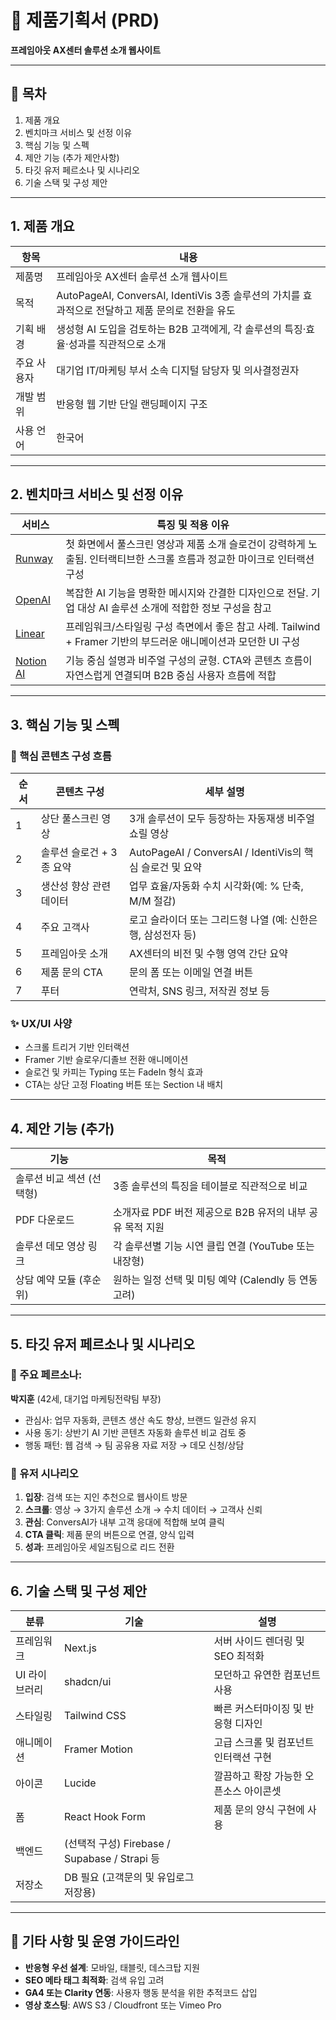 # 📄 제품기획서 (PRD)  
**프레임아웃 AX센터 솔루션 소개 웹사이트**

---

## 📑 목차
1. 제품 개요  
2. 벤치마크 서비스 및 선정 이유  
3. 핵심 기능 및 스펙  
4. 제안 기능 (추가 제안사항)  
5. 타깃 유저 페르소나 및 시나리오  
6. 기술 스택 및 구성 제안

---

## 1. 제품 개요

| 항목 | 내용 |
|------|------|
| 제품명 | 프레임아웃 AX센터 솔루션 소개 웹사이트 |
| 목적 | AutoPageAI, ConversAI, IdentiVis 3종 솔루션의 가치를 효과적으로 전달하고 제품 문의로 전환을 유도 |
| 기획 배경 | 생성형 AI 도입을 검토하는 B2B 고객에게, 각 솔루션의 특징·효율·성과를 직관적으로 소개 |
| 주요 사용자 | 대기업 IT/마케팅 부서 소속 디지털 담당자 및 의사결정권자 |
| 개발 범위 | 반응형 웹 기반 단일 랜딩페이지 구조 |
| 사용 언어 | 한국어 |

---

## 2. 벤치마크 서비스 및 선정 이유

| 서비스 | 특징 및 적용 이유 |
|--------|------------------|
| [Runway](https://runwayml.com) | 첫 화면에서 풀스크린 영상과 제품 소개 슬로건이 강력하게 노출됨. 인터랙티브한 스크롤 흐름과 정교한 마이크로 인터랙션 구성 |
| [OpenAI](https://openai.com) | 복잡한 AI 기능을 명확한 메시지와 간결한 디자인으로 전달. 기업 대상 AI 솔루션 소개에 적합한 정보 구성을 참고 |
| [Linear](https://linear.app) | 프레임워크/스타일링 구성 측면에서 좋은 참고 사례. Tailwind + Framer 기반의 부드러운 애니메이션과 모던한 UI 구성 |
| [Notion AI](https://www.notion.so/product/ai) | 기능 중심 설명과 비주얼 구성의 균형. CTA와 콘텐츠 흐름이 자연스럽게 연결되며 B2B 중심 사용자 흐름에 적합 |

---

## 3. 핵심 기능 및 스펙

### 🧩 핵심 콘텐츠 구성 흐름

| 순서 | 콘텐츠 구성 | 세부 설명 |
|------|-------------|-----------|
| 1 | 상단 풀스크린 영상 | 3개 솔루션이 모두 등장하는 자동재생 비주얼 쇼릴 영상 |
| 2 | 솔루션 슬로건 + 3종 요약 | AutoPageAI / ConversAI / IdentiVis의 핵심 슬로건 및 요약 |
| 3 | 생산성 향상 관련 데이터 | 업무 효율/자동화 수치 시각화(예: % 단축, M/M 절감) |
| 4 | 주요 고객사 | 로고 슬라이더 또는 그리드형 나열 (예: 신한은행, 삼성전자 등) |
| 5 | 프레임아웃 소개 | AX센터의 비전 및 수행 영역 간단 요약 |
| 6 | 제품 문의 CTA | 문의 폼 또는 이메일 연결 버튼 |
| 7 | 푸터 | 연락처, SNS 링크, 저작권 정보 등 |

### ✨ UX/UI 사양

- 스크롤 트리거 기반 인터랙션
- Framer 기반 슬로우/디졸브 전환 애니메이션
- 슬로건 및 카피는 Typing 또는 FadeIn 형식 효과
- CTA는 상단 고정 Floating 버튼 또는 Section 내 배치

---

## 4. 제안 기능 (추가)

| 기능 | 목적 |
|------|------|
| 솔루션 비교 섹션 (선택형) | 3종 솔루션의 특징을 테이블로 직관적으로 비교 |
| PDF 다운로드 | 소개자료 PDF 버전 제공으로 B2B 유저의 내부 공유 목적 지원 |
| 솔루션 데모 영상 링크 | 각 솔루션별 기능 시연 클립 연결 (YouTube 또는 내장형) |
| 상담 예약 모듈 (후순위) | 원하는 일정 선택 및 미팅 예약 (Calendly 등 연동 고려) |

---

## 5. 타깃 유저 페르소나 및 시나리오

### 🎯 주요 페르소나:  
**박지훈** (42세, 대기업 마케팅전략팀 부장)  
- 관심사: 업무 자동화, 콘텐츠 생산 속도 향상, 브랜드 일관성 유지  
- 사용 동기: 상반기 AI 기반 콘텐츠 자동화 솔루션 비교 검토 중  
- 행동 패턴: 웹 검색 → 팀 공유용 자료 저장 → 데모 신청/상담

### 🔁 유저 시나리오

1. **입장**: 검색 또는 지인 추천으로 웹사이트 방문  
2. **스크롤**: 영상 → 3가지 솔루션 소개 → 수치 데이터 → 고객사 신뢰  
3. **관심**: ConversAI가 내부 고객 응대에 적합해 보여 클릭  
4. **CTA 클릭**: 제품 문의 버튼으로 연결, 양식 입력  
5. **성과**: 프레임아웃 세일즈팀으로 리드 전환

---

## 6. 기술 스택 및 구성 제안

| 분류 | 기술 | 설명 |
|------|------|------|
| 프레임워크 | Next.js | 서버 사이드 렌더링 및 SEO 최적화 |
| UI 라이브러리 | shadcn/ui | 모던하고 유연한 컴포넌트 사용 |
| 스타일링 | Tailwind CSS | 빠른 커스터마이징 및 반응형 디자인 |
| 애니메이션 | Framer Motion | 고급 스크롤 및 컴포넌트 인터랙션 구현 |
| 아이콘 | Lucide | 깔끔하고 확장 가능한 오픈소스 아이콘셋 |
| 폼 | React Hook Form | 제품 문의 양식 구현에 사용 |
| 백엔드 | (선택적 구성) Firebase / Supabase / Strapi 등 |
| 저장소 | DB 필요 (고객문의 및 유입로그 저장용) |

---

## 📌 기타 사항 및 운영 가이드라인

- **반응형 우선 설계**: 모바일, 태블릿, 데스크탑 지원
- **SEO 메타 태그 최적화**: 검색 유입 고려
- **GA4 또는 Clarity 연동**: 사용자 행동 분석을 위한 추적코드 삽입
- **영상 호스팅**: AWS S3 / Cloudfront 또는 Vimeo Pro

